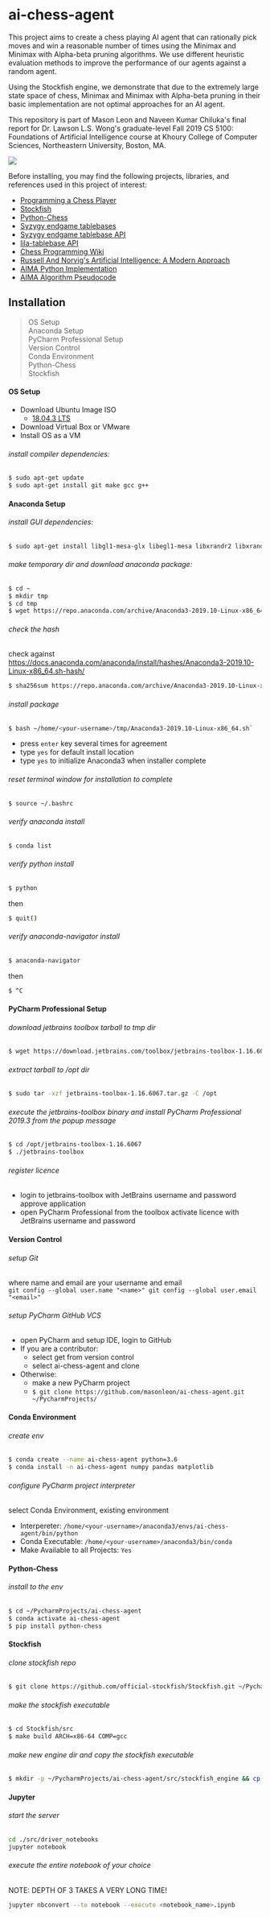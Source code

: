 # ai-chess-agent
This project aims to create a chess playing AI agent that can rationally pick moves and win a reasonable number of times using the Minimax and Minimax with Alpha-beta pruning algorithms. We use different heuristic evaluation methods to improve the performance of our agents against a random agent.

Using the Stockfish engine, we demonstrate that due to the extremely large state space of chess, Minimax and Minimax with Alpha-beta pruning in their basic implementation are not optimal approaches for an AI agent.

This repository is part of Mason Leon and Naveen Kumar Chiluka's final report for Dr. Lawson L.S. Wong's graduate-level Fall 2019 CS 5100: Foundations of Artificial Intelligence course at Khoury College of Computer Sciences, Northeastern University, Boston, MA.

![](./reports/images/minimax_v_naiverand.gif)

Before installing, you may find the following projects, libraries, and references used in this project of interest:
- [Programming a Chess Player](https://jupyter.brynmawr.edu/services/public/dblank/CS371%20Cognitive%20Science/2016-Fall/Programming%20a%20Chess%20Player.ipynb)
- [Stockfish](https://github.com/official-stockfish/Stockfish)
- [Python-Chess](https://github.com/niklasf/python-chess)
- [Syzygy endgame tablebases](https://syzygy-tables.info/)
- [Syzygy endgame tablebase API](https://github.com/niklasf/syzygy-tables.info)
- [lila-tablebase API](https://github.com/niklasf/lila-tablebase)
- [Chess Programming Wiki](https://www.chessprogramming.org/)
- [Russell And Norvig's Artificial Intelligence: A Modern Approach](http://aima.cs.berkeley.edu/)
- [AIMA Python Implementation](https://github.com/aimacode/aima-python)
- [AIMA Algorithm Pseudocode](https://github.com/aimacode/aima-pseudocode)

## Installation
> OS Setup  
> Anaconda Setup  
> PyCharm Professional Setup  
> Version Control  
> Conda Environment  
> Python-Chess  
> Stockfish  

#### OS Setup
 - Download Ubuntu Image ISO  
    - [18.04.3 LTS](https://ubuntu.com/download/desktop/thank-you?version=18.04.3&architecture=amd64)
 - Download Virtual Box or VMware
 - Install OS as a VM
 

###### install compiler dependencies:
```sh
$ sudo apt-get update
$ sudo apt-get install git make gcc g++
```

#### Anaconda Setup
###### install GUI dependencies:
```sh
$ sudo apt-get install libgl1-mesa-glx libegl1-mesa libxrandr2 libxrandr2 libxss1 libxcursor1 libxcomposite1 libasound2 libxi6 libxtst6
```
###### make temporary dir and download anaconda package:
```sh
$ cd ~
$ mkdir tmp
$ cd tmp
$ wget https://repo.anaconda.com/archive/Anaconda3-2019.10-Linux-x86_64.sh
```

###### check the hash
check against https://docs.anaconda.com/anaconda/install/hashes/Anaconda3-2019.10-Linux-x86_64.sh-hash/
```sh
$ sha256sum https://repo.anaconda.com/archive/Anaconda3-2019.10-Linux-x86_64.sh
```

###### install package
```sh
$ bash ~/home/<your-username>/tmp/Anaconda3-2019.10-Linux-x86_64.sh`
```
- press `enter` key several times for agreement 
- type `yes` for default install location
- type `yes` to initialize Anaconda3 when installer complete 
   
###### reset terminal window for installation to complete
```sh
$ source ~/.bashrc
```
###### verify anaconda install
```sh
$ conda list
```
###### verify python install
```sh
$ python
```
then 
```sh
$ quit()
```
###### verify anaconda-navigator install
```sh
$ anaconda-navigator
```
then 
```sh
$ ^C
```

#### PyCharm Professional Setup
###### download jetbrains toolbox tarball to tmp dir 
```sh
$ wget https://download.jetbrains.com/toolbox/jetbrains-toolbox-1.16.6067.tar.gz
```
###### extract tarball to /opt dir
```sh
$ sudo tar -xzf jetbrains-toolbox-1.16.6067.tar.gz -C /opt
```
###### execute the jetbrains-toolbox binary and install PyCharm Professional 2019.3 from the popup message
```sh
$ cd /opt/jetbrains-toolbox-1.16.6067
$ ./jetbrains-toolbox
```
###### register licence
- login to jetbrains-toolbox with JetBrains username and password approve application  
- open PyCharm Professional from the toolbox activate licence with JetBrains username and password

#### Version Control
###### setup Git
where name and email are your username and email  
`git config --global user.name "<name>"
git config --global user.email "<email>"`  
###### setup PyCharm GitHub VCS
- open PyCharm and setup IDE, login to GitHub
- If you are a contributor:
    - select get from version control
    - select ai-chess-agent and clone  
- Otherwise:
    - make a new PyCharm project
    - `$ git clone https://github.com/masonleon/ai-chess-agent.git ~/PycharmProjects/`

#### Conda Environment
###### create env
```sh
$ conda create --name ai-chess-agent python=3.6
$ conda install -n ai-chess-agent numpy pandas matplotlib
```
###### configure PyCharm project interpreter
select Conda Environment, existing environment  
  
- Interpereter: `/home/<your-username>/anaconda3/envs/ai-chess-agent/bin/python`  
- Conda Executable:	`/home/<your-username>/anaconda3/bin/conda`
- Make Available to all Projects: `Yes` 

#### Python-Chess
###### install to the env
```sh
$ cd ~/PycharmProjects/ai-chess-agent
$ conda activate ai-chess-agent
$ pip install python-chess
```

#### Stockfish
###### clone stockfish repo
```sh
$ git clone https://github.com/official-stockfish/Stockfish.git ~/PycharmProjects/ai-chess-agent
```
###### make the stockfish executable
```sh
$ cd Stockfish/src
$ make build ARCH=x86-64 COMP=gcc
```
###### make new engine dir and copy the stockfish executable
```sh
$ mkdir -p ~/PycharmProjects/ai-chess-agent/src/stockfish_engine && cp stockfish "$_"
```
#### Jupyter
###### start the server
```sh
cd ./src/driver_notebooks
jupyter notebook
```

###### execute the entire notebook of your choice
NOTE: DEPTH OF 3 TAKES A VERY LONG TIME!
```sh
jupyter nbconvert --to notebook --execute <notebook_name>.ipynb
```
